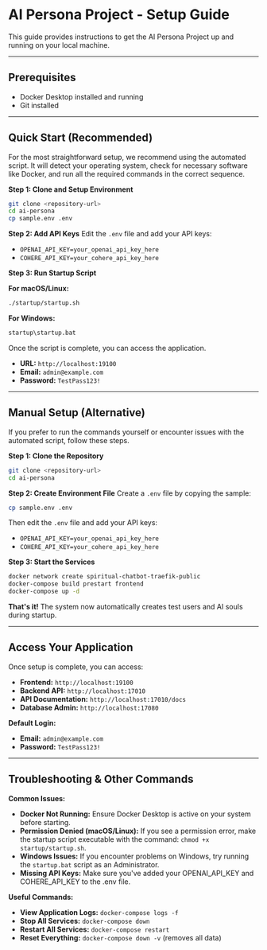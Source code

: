# AI Persona Project - Setup Guide

This guide provides instructions to get the AI Persona Project up and running on your local machine.

---

## **Prerequisites**
- Docker Desktop installed and running
- Git installed

---

## **Quick Start (Recommended)**

For the most straightforward setup, we recommend using the automated script. It will detect your operating system, check for necessary software like Docker, and run all the required commands in the correct sequence.

**Step 1: Clone and Setup Environment**
```bash
git clone <repository-url>
cd ai-persona
cp sample.env .env
```

**Step 2: Add API Keys**
Edit the `.env` file and add your API keys:
- `OPENAI_API_KEY=your_openai_api_key_here`
- `COHERE_API_KEY=your_cohere_api_key_here`

**Step 3: Run Startup Script**

**For macOS/Linux:**
```bash
./startup/startup.sh
```

**For Windows:**
```bash
startup\startup.bat
```

Once the script is complete, you can access the application.

* **URL:** `http://localhost:19100`
* **Email:** `admin@example.com`
* **Password:** `TestPass123!`

---

## **Manual Setup (Alternative)**

If you prefer to run the commands yourself or encounter issues with the automated script, follow these steps.

**Step 1: Clone the Repository**
```bash
git clone <repository-url>
cd ai-persona
```

**Step 2: Create Environment File**
Create a `.env` file by copying the sample:
```bash
cp sample.env .env
```

Then edit the `.env` file and add your API keys:
- `OPENAI_API_KEY=your_openai_api_key_here`
- `COHERE_API_KEY=your_cohere_api_key_here`

**Step 3: Start the Services**
```bash
docker network create spiritual-chatbot-traefik-public
docker-compose build prestart frontend
docker-compose up -d
```

**That's it!** The system now automatically creates test users and AI souls during startup.

---

## **Access Your Application**

Once setup is complete, you can access:

* **Frontend:** `http://localhost:19100`
* **Backend API:** `http://localhost:17010`
* **API Documentation:** `http://localhost:17010/docs`
* **Database Admin:** `http://localhost:17080`

**Default Login:**
* **Email:** `admin@example.com`
* **Password:** `TestPass123!`

---

## **Troubleshooting & Other Commands**

**Common Issues:**
* **Docker Not Running:** Ensure Docker Desktop is active on your system before starting.
* **Permission Denied (macOS/Linux):** If you see a permission error, make the startup script executable with the command: `chmod +x startup/startup.sh`.
* **Windows Issues:** If you encounter problems on Windows, try running the `startup.bat` script as an Administrator.
* **Missing API Keys:** Make sure you've added your OPENAI_API_KEY and COHERE_API_KEY to the .env file.

**Useful Commands:**
* **View Application Logs:** `docker-compose logs -f`
* **Stop All Services:** `docker-compose down`
* **Restart All Services:** `docker-compose restart`
* **Reset Everything:** `docker-compose down -v` (removes all data)